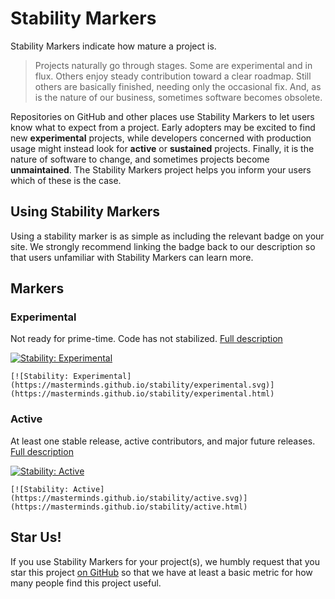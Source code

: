 # Stability Markers

Stability Markers indicate how mature a project is.

> Projects naturally go through stages. Some are experimental and in flux.
> Others enjoy steady contribution toward a clear roadmap. Still others are
> basically finished, needing only the occasional fix. And, as is the nature of
> our business, sometimes software becomes obsolete.

Repositories on GitHub and other places use Stability Markers to let
users know what to expect from a project. Early adopters may be excited
to find new **experimental** projects, while developers concerned with
production usage might instead look for **active** or **sustained**
projects. Finally, it is the nature of software to change, and sometimes
projects become **unmaintained**. The Stability Markers project helps
you inform your users which of these is the case.

## Using Stability Markers

Using a stability marker is as simple as including the relevant badge on
your site. We strongly recommend linking the badge back to our
description so that users unfamiliar with Stability Markers can learn
more.

## Markers

### Experimental

Not ready for prime-time. Code has not stabilized.
[Full description](experimental.html)

[![Stability: Experimental](https://masterminds.github.io/stability/experimental.svg)](https://masterminds.github.io/stability/experimental.html)

```
[![Stability: Experimental](https://masterminds.github.io/stability/experimental.svg)](https://masterminds.github.io/stability/experimental.html)
```

### Active

At least one stable release, active contributors, and major
future releases. [Full description](active.html)

[![Stability: Active](https://masterminds.github.io/stability/active.svg)](https://masterminds.github.io/stability/active.html)

```
[![Stability: Active](https://masterminds.github.io/stability/active.svg)](https://masterminds.github.io/stability/active.html)
```

## Star Us!

If you use Stability Markers for your project(s), we humbly request that
you star this project [on GitHub](https://github.com/Masterminds/stability)
so that we have at least a basic metric for how many people find this
project useful.
